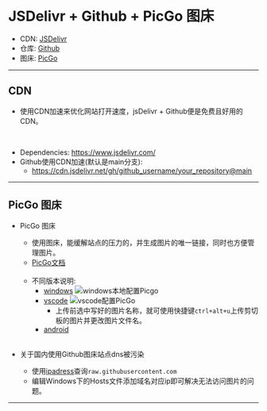 # JSDelivr + Github + PicGo 图床

- CDN: [JSDelivr](https://www.jsdelivr.com/)
- 仓库: [Github](https://github.com/)
- 图床: [PicGo](https://github.com/Molunerfinn/PicGo/releases)

------

## CDN

- 使用CDN加速来优化网站打开速度，jsDelivr + Github便是免费且好用的CDN。
<br>

  - Dependencies: <https://www.jsdelivr.com/>
  - Github使用CDN加速(默认是main分支):
    - <https://cdn.jsdelivr.net/gh/github_username/your_repository@main>

------

## PicGo 图床

- PicGo 图床
  - 使用图床，能缓解站点的压力的，并生成图片的唯一链接，同时也方便管理图片。
  - [PicGo文档](https://picgo.github.io/PicGo-Doc/)
  <br>

  - 不同版本说明:
    - [windows](https://github.com/Molunerfinn/PicGo/releases)
      ![windows本地配置Picgo](https://cdn.jsdelivr.net/gh/shuguang2000/cdn/images/20240902235032.png)
    - [vscode](https://github.com/PicGo/vs-picgo)
    ![vscode配置PicGo](https://cdn.jsdelivr.net/gh/shuguang2000/cdn/images/vscode配置PicGo.png)
      - 上传前选中写好的图片名称，就可使用快捷键`ctrl+alt+u`上传剪切板的图片并更改图片文件名。
    - [android](https://github.com/PicGo/flutter-picgo)
  <br>
  
- 关于国内使用Github图床站点dns被污染
  - 使用[ipadress](https://www.ipaddress.com/)查询`raw.githubusercontent.com`
  - 编辑Windows下的Hosts文件添加域名对应ip即可解决无法访问图片的问题。

------